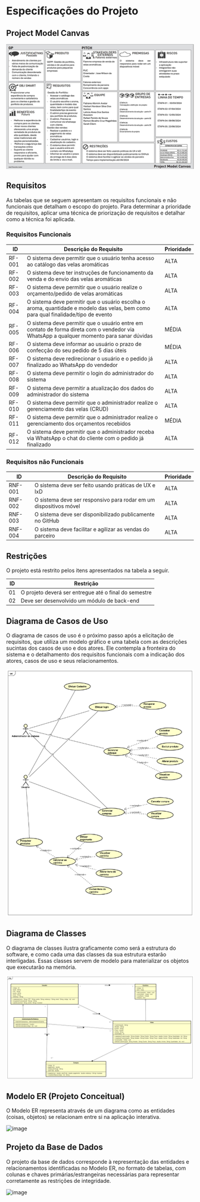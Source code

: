 # Especificações do Projeto

## Project Model Canvas

![project-model-canvas-.png](img/project-model-canvas-.png)

## Requisitos

As tabelas que se seguem apresentam os requisitos funcionais e não funcionais que detalham o escopo do projeto. Para determinar a prioridade de requisitos, aplicar uma técnica de priorização de requisitos e detalhar como a técnica foi aplicada.

### Requisitos Funcionais

|ID    | Descrição do Requisito  | Prioridade |
|------|-----------------------------------------|----|
|RF-001 | O sistema deve permitir que o usuário tenha acesso ao catálogo das velas aromáticas | ALTA |
|RF-002 | O sistema deve ter instruções de funcionamento da venda e do envio das velas aromáticas | ALTA |
|RF-003| O sistema deve permitir que o usuário realize o orçamento/pedido de velas aromáticas | ALTA | 
|RF-004| O sistema deve permitir que o usuário escolha o aroma, quantidade e modelo das velas, bem como para qual finalidade/tipo de evento  | ALTA |
|RF-005| O sistema deve permitir que o usuário entre em contato de forma direta com o vendedor via WhatsApp a qualquer momento para sanar dúvidas | MÉDIA |
|RF-006| O sistema deve informar ao usuário o prazo de confecção do seu pedido de 5 dias úteis | MÉDIA |
|RF-007| O sistema deve redirecionar o usuário e o pedido já finalizado ao WhatsApp do vendedor  | ALTA |
|RF-008| O sistema deve permitir o login do administrador do sistema  | ALTA |
|RF-009| O sistema deve permitir a atualização dos dados do administrador do sistema | ALTA |
|RF-010| O sistema deve permitir que o administrador realize o gerenciamento das velas (CRUD)  | ALTA |
|RF-011| O sistema deve permitir que o administrador realize o gerenciamento dos orçamentos recebidos  | MÉDIA |
|RF-012| O sistema deve permitir que o administrador receba via WhatsApp o chat do cliente com o pedido já finalizado | ALTA |

### Requisitos não Funcionais

|ID     | Descrição do Requisito  |Prioridade |
|-------|-------------------------|----|
|RNF-001| O sistema deve ser feito usando práticas de UX e IxD | ALTA | 
|RNF-002| O sistema deve ser responsivo para rodar em um dispositivos móvel  | ALTA | 
|RNF-003| O sistema deve ser disponibilizado publicamente no GitHub |  ALTA | 
|RNF-004| O sistema deve facilitar e agilizar as vendas do parceiro |  ALTA | 

## Restrições

O projeto está restrito pelos itens apresentados na tabela a seguir.

|ID| Restrição                                             |
|--|-------------------------------------------------------|
|01| O projeto deverá ser entregue até o final do semestre |
|02| Deve ser desenvolvido um módulo de back-end |


## Diagrama de Casos de Uso

O diagrama de casos de uso é o próximo passo após a elicitação de requisitos, que utiliza um modelo gráfico e uma tabela com as descrições sucintas dos casos de uso e dos atores. Ele contempla a fronteira do sistema e o detalhamento dos requisitos funcionais com a indicação dos atores, casos de uso e seus relacionamentos. 

![UseCaseDiagram1.png](img/UseCaseDiagram3.png)

## Diagrama de Classes

O diagrama de classes ilustra graficamente como será a estrutura do software, e como cada uma das classes da sua estrutura estarão interligadas. Essas classes servem de modelo para materializar os objetos que executarão na memória.

![ClassDiagram.png](img/ClassDiagram.png)


## Modelo ER (Projeto Conceitual)

O Modelo ER representa através de um diagrama como as entidades (coisas, objetos) se relacionam entre si na aplicação interativa.

![image](https://github.com/ICEI-PUC-Minas-PMV-ADS/pmv-ads-2024-1-e5-proj-empext-t5-flamme/assets/103009155/c01e3f75-6c53-44f4-a2fa-1cddcbe0d5c9)

## Projeto da Base de Dados

O projeto da base de dados corresponde à representação das entidades e relacionamentos identificadas no Modelo ER, no formato de tabelas, com colunas e chaves primárias/estrangeiras necessárias para representar corretamente as restrições de integridade.

![image](https://github.com/ICEI-PUC-Minas-PMV-ADS/pmv-ads-2024-1-e5-proj-empext-t5-flamme/assets/103009155/cf1b8284-ddbe-4705-be03-43a11ce46e9d)



